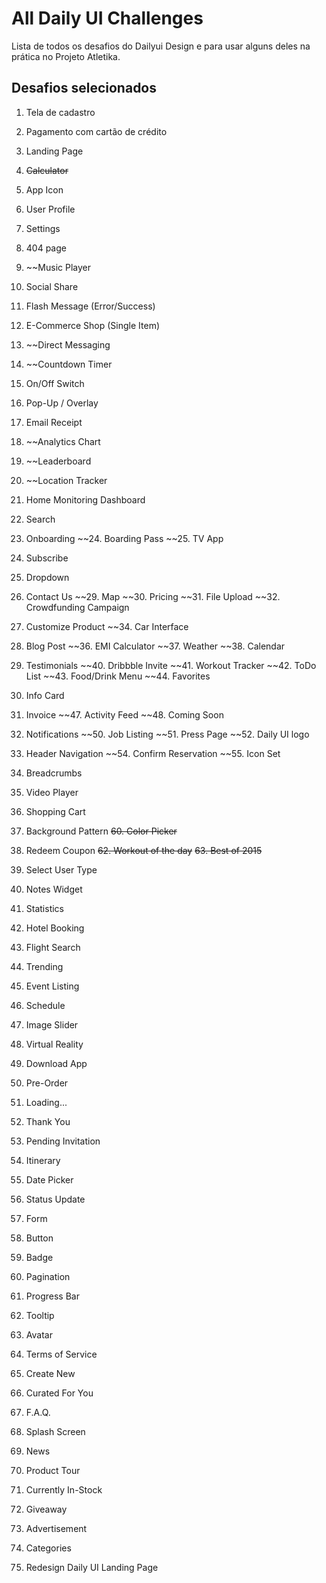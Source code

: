 # All Daily UI Challenges
Lista de todos os desafios do Dailyui Design e para usar alguns deles na prática no Projeto Atletika.

## Desafios selecionados

1. Tela de cadastro
2. Pagamento com cartão de crédito
3. Landing Page


5. ~~Calculator~~
6. App Icon
7. User Profile
8. Settings
9. 404 page
10. ~~Music Player
11. Social Share
12. Flash Message (Error/Success)
13. E-Commerce Shop (Single Item)
14. ~~Direct Messaging
15. ~~Countdown Timer
16. On/Off Switch
17. Pop-Up / Overlay
18. Email Receipt
19. ~~Analytics Chart
20. ~~Leaderboard
21. ~~Location Tracker
22. Home Monitoring Dashboard
23. Search
24. Onboarding
~~24. Boarding Pass
~~25. TV App
26. Subscribe
27. Dropdown
28. Contact Us
~~29. Map
~~30. Pricing
~~31. File Upload
~~32. Crowdfunding Campaign
33. Customize Product
~~34. Car Interface
35. Blog Post
~~36. EMI Calculator
~~37. Weather
~~38. Calendar
39. Testimonials
~~40. Dribbble Invite
~~41. Workout Tracker
~~42. ToDo List
~~43. Food/Drink Menu
~~44. Favorites
45. Info Card
46. Invoice
~~47. Activity Feed
~~48. Coming Soon
49. Notifications
~~50. Job Listing
~~51. Press Page
~~52. Daily UI logo
53. Header Navigation
~~54. Confirm Reservation
~~55. Icon Set
56. Breadcrumbs
57. Video Player
58. Shopping Cart
59. Background Pattern
~~60. Color Picker~~
61. Redeem Coupon
~~62. Workout of the day~~
~~63. Best of 2015~~
64. Select User Type
65. Notes Widget
66. Statistics
67. Hotel Booking
68. Flight Search
69. Trending
70. Event Listing
71. Schedule
72. Image Slider
73. Virtual Reality
74. Download App
75. Pre-Order
76. Loading...
77. Thank You
78. Pending Invitation
79. Itinerary
80. Date Picker
81. Status Update
82. Form
83. Button
84. Badge
85. Pagination
86. Progress Bar
87. Tooltip
88. Avatar
89. Terms of Service
90. Create New
91. Curated For You
92. F.A.Q.
93. Splash Screen
94. News
95. Product Tour
96. Currently In-Stock
97. Giveaway
98. Advertisement
99. Categories
100. Redesign Daily UI Landing Page
